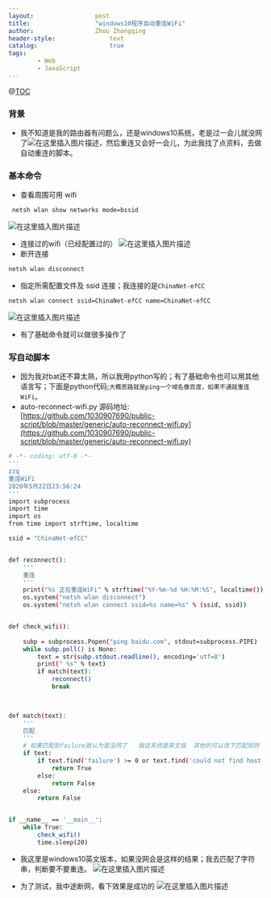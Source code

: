```yaml
---
layout:					post
title:					"windows10程序自动重连WiFi"
author:					Zhou Zhongqing
header-style:				text
catalog:					true
tags:
		- Web
		- JavaScript
---
```

@[TOC](目录)
### 背景
- 我不知道是我的路由器有问题么，还是windows10系统，老是过一会儿就没网了![在这里插入图片描述](https://i-blog.csdnimg.cn/blog_migrate/0296c166c11b04d3943f117467f84665.png)，然后重连又会好一会儿，为此我找了点资料，去做自动重连的脚本。

### 基本命令
- 查看周围可用 wifi 

```bash
 netsh wlan show networks mode=bssid
```
![在这里插入图片描述](https://i-blog.csdnimg.cn/blog_migrate/bf8bf5720eb8359b6a3f6fa4d15bfe59.png)
- 连接过的wifi（已经配置过的）
![在这里插入图片描述](https://i-blog.csdnimg.cn/blog_migrate/08b9961f18730a0606c15d30dd00494d.png)
- 断开连接

```bash
netsh wlan disconnect
```

- 指定所需配置文件及 ssid 连接；我连接的是`ChinaNet-efCC`

```bash
netsh wlan connect ssid=ChinaNet-efCC name=ChinaNet-efCC
```
![在这里插入图片描述](https://i-blog.csdnimg.cn/blog_migrate/50fb69ea850341d928c23f807eeecd65.png)
- 有了基础命令就可以做很多操作了

### 写自动脚本
- 因为我对bat还不算太熟，所以我用python写的；有了基础命令也可以用其他语言写；下面是python代码;`大概思路就是ping一个域名像百度，如果不通就重连WiFi`。
- auto-reconnect-wifi.py  源码地址:[https://github.com/1030907690/public-script/blob/master/generic/auto-reconnect-wifi.py](https://github.com/1030907690/public-script/blob/master/generic/auto-reconnect-wifi.py)

```bash
# -*- coding: utf-8 -*-
'''
zzq
重连WiFi
2020年5月22日23:56:24
'''
import subprocess
import time
import os
from time import strftime, localtime

ssid = "ChinaNet-efCC"


def reconnect():
    '''
    重连
    '''
    print("%s 正在重连WiFi" % strftime("%Y-%m-%d %H:%M:%S", localtime()))
    os.system("netsh wlan disconnect")
    os.system("netsh wlan connect ssid=%s name=%s" % (ssid, ssid))


def check_wifi():
   
    subp = subprocess.Popen("ping baidu.com", stdout=subprocess.PIPE)
    while subp.poll() is None:
        text = str(subp.stdout.readline(), encoding='utf=8')
        print(" %s" % text)
        if match(text):
            reconnect()
            break
       


def match(text):
    '''
    匹配
    '''
    # 如果匹配到failure就认为是没网了   我这系统是英文版  其他的可以改下匹配规则
    if text:
        if text.find('failure') >= 0 or text.find('could not find host') >= 0:
            return True
        else:
            return False
    else:
        return False


if __name__ == '__main__':
    while True:
        check_wifi()
        time.sleep(20)


```

- 我这里是windows10英文版本，如果没网会是这样的结果；我去匹配了字符串，判断要不要重连。
![在这里插入图片描述](https://i-blog.csdnimg.cn/blog_migrate/e8f72c12f997244ffda34967dfb19238.png)

- 为了测试，我中途断网，看下效果是成功的
![在这里插入图片描述](https://i-blog.csdnimg.cn/blog_migrate/52f1946c7834925665d318e980436232.png)